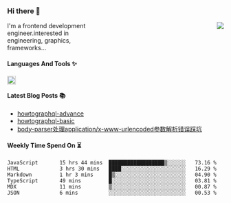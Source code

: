 <!--
**zhaohuanyuu/zhaohuanyuu** is a ✨ _special_ ✨ repository because its `README.md` (this file) appears on your GitHub profile.
-->

### Hi there 👋

<picture>
  <source media="(prefers-color-scheme: dark)" srcset="https://github-readme-stats.vercel.app/api?username=zhaohuanyuu&count_private=true&show_icons=true&theme=city_lights&hide_title=true">
  <img align="right" src="https://github-readme-stats.vercel.app/api?username=zhaohuanyuu&count_private=true&show_icons=true&hide_title=true">
</picture>

<p align="left" style="width:40%">I'm a frontend development engineer.interested in engineering, graphics, frameworks...</p>

#### Languages And Tools ✨

<img align="left" height="20" src="https://skillicons.dev/icons?i=js,ts,nodejs,react,vue,gatsby,materialui,graphql,nestjs,electron,flutter" />

</br>

#### Latest Blog Posts 📚
<!-- BLOG-POST-LIST:START -->
- [howtographql-advance](https://zhy.gatsbyjs.io/blog/graphql-advance)
- [howtographql-basic](https://zhy.gatsbyjs.io/blog/graphql-basic)
- [body-parser处理application/x-www-urlencoded参数解析错误踩坑](https://zhy.gatsbyjs.io/post/body-parser)
<!-- BLOG-POST-LIST:END -->

#### Weekly Time Spend On ⏳
<!--START_SECTION:waka-->

```text
JavaScript       15 hrs 44 mins  ██████████████████▒░░░░░░   73.16 %
HTML             3 hrs 30 mins   ████░░░░░░░░░░░░░░░░░░░░░   16.29 %
Markdown         1 hr 3 mins     █▒░░░░░░░░░░░░░░░░░░░░░░░   04.90 %
TypeScript       49 mins         █░░░░░░░░░░░░░░░░░░░░░░░░   03.81 %
MDX              11 mins         ▒░░░░░░░░░░░░░░░░░░░░░░░░   00.87 %
JSON             6 mins          ░░░░░░░░░░░░░░░░░░░░░░░░░   00.53 %
```

<!--END_SECTION:waka-->
